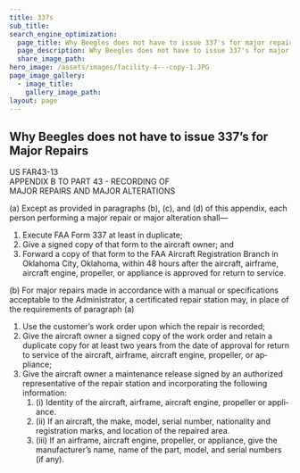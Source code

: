 ```yaml
---
title: 337s
sub_title:
search_engine_optimization:
  page_title: Why Beegles does not have to issue 337's for major repairs.
  page_description: Why Beegles does not have to issue 337's for major repairs.
  share_image_path:
hero_image: /assets/images/facility-4---copy-1.JPG
page_image_gallery:
  - image_title:
    gallery_image_path:
layout: page
---
```


## Why Beegles does not have to issue 337’s for Major Repairs

US FAR43-13<br>APPENDIX B TO PART 43 - RECORDING OF <br>MAJOR REPAIRS AND MAJOR ALTERATIONS

(a) Except as provided in paragraphs (b), (c), and (d) of this appendix, each person performing a major repair or major alteration shall—

1. Execute FAA Form 337 at least in dupli­cate;
2. Give a signed copy of that form to the air­craft owner; and
3. Forward a copy of that form to the FAA Air­craft Registration Branch in Oklahoma City, Oklahoma, within 48 hours after the aircraft, airframe, aircraft engine, propeller, or appliance is approved for return to service.

(b) For major repairs made in accordance with a manual or specifications acceptable to the Ad­ministrator, a certificated repair station may, in place of the requirements of paragraph (a)

1. Use the customer’s work order upon which the repair is recorded;
2. Give the aircraft owner a signed copy of the work order and retain a duplicate copy for at least two years from the date of ap­proval for return to service of the aircraft, airframe, aircraft engine, propeller, or ap­pliance;
3. Give the aircraft owner a maintenance re­lease signed by an authorized representa­tive of the repair station and incorporating the following information:
   1. (i) Identity of the aircraft, airframe, air­craft engine, propeller or appli­ance.
   2. (ii) If an aircraft, the make, model, se­rial number, nationality and regis­tration marks, and location of the repaired area.
   3. (iii) If an airframe, aircraft engine, pro­peller, or appliance, give the manufacturer’s name, name of the part, model, and serial numbers (if any).